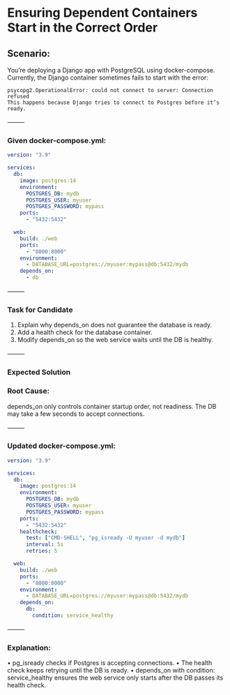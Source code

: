 # Ensuring Dependent Containers Start in the Correct Order

## Scenario:
You’re deploying a Django app with PostgreSQL using docker-compose.
Currently, the Django container sometimes fails to start with the error:

```
psycopg2.OperationalError: could not connect to server: Connection refused
This happens because Django tries to connect to Postgres before it’s ready.
```

⸻

### Given docker-compose.yml:

```yaml
version: "3.9"

services:
  db:
    image: postgres:14
    environment:
      POSTGRES_DB: mydb
      POSTGRES_USER: myuser
      POSTGRES_PASSWORD: mypass
    ports:
      - "5432:5432"

  web:
    build: ./web
    ports:
      - "8000:8000"
    environment:
      - DATABASE_URL=postgres://myuser:mypass@db:5432/mydb
    depends_on:
      - db
```

⸻

### Task for Candidate
1. Explain why depends_on does not guarantee the database is ready.
2. Add a health check for the database container.
3. Modify depends_on so the web service waits until the DB is healthy.

⸻

### Expected Solution

### Root Cause:
depends_on only controls container startup order, not readiness.
The DB may take a few seconds to accept connections.

⸻

### Updated docker-compose.yml:

```yaml
version: "3.9"

services:
  db:
    image: postgres:14
    environment:
      POSTGRES_DB: mydb
      POSTGRES_USER: myuser
      POSTGRES_PASSWORD: mypass
    ports:
      - "5432:5432"
    healthcheck:
      test: ["CMD-SHELL", "pg_isready -U myuser -d mydb"]
      interval: 5s
      retries: 5

  web:
    build: ./web
    ports:
      - "8000:8000"
    environment:
      - DATABASE_URL=postgres://myuser:mypass@db:5432/mydb
    depends_on:
      db:
        condition: service_healthy
```

⸻

### Explanation:
• pg_isready checks if Postgres is accepting connections.
• The health check keeps retrying until the DB is ready.
• depends_on with condition: service_healthy ensures the web service only starts after the DB passes its health check.
